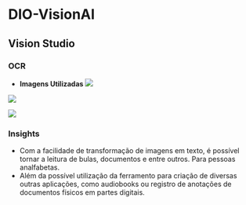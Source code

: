 # DIO-VisionAI
## Vision Studio

### OCR
- **Imagens Utilizadas**
![](https://portal.vision.cognitive.azure.com/dist/assets/OCR1-6dda571d.jpg)

![](https://portal.vision.cognitive.azure.com/dist/assets/OCR2-f5b9c406.jpg)

![](https://portal.vision.cognitive.azure.com/dist/assets/OCR3-4782f088.jpg)

### **Insights**
- Com a facilidade de transformação de imagens em texto, é possível tornar a leitura de bulas, documentos e entre outros. Para pessoas analfabetas.
- Além da possível utilização da ferramento para criação de diversas outras aplicações, como audiobooks ou registro de anotações de documentos físicos em partes digitais.
